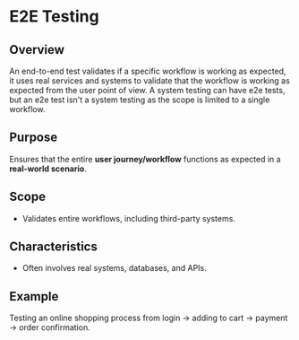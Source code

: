 # E2E Testing
## Overview
An end-to-end test validates if a specific workflow is working as expected, it uses real services and systems to validate that the workflow is working as expected from the user point of view.
A system testing can have e2e tests, but an e2e test isn't a system testing as the scope is limited to a single workflow.
## Purpose
Ensures that the entire **user journey/workflow** functions as expected in a **real-world scenario**.
## Scope
- Validates entire workflows, including third-party systems.
## Characteristics
- Often involves real systems, databases, and APIs.
## Example
Testing an online shopping process from login -> adding to cart -> payment -> order confirmation.